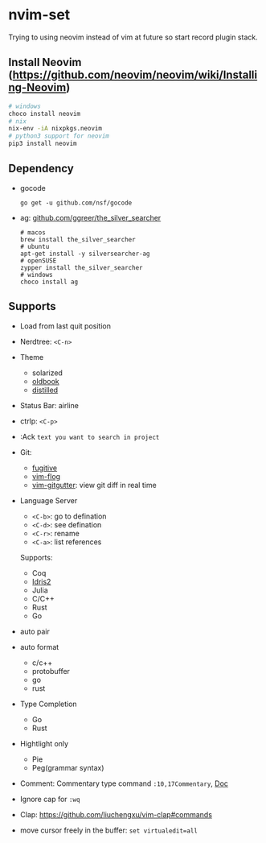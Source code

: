 # nvim-set

Trying to using neovim instead of vim at future so start record plugin stack.

## Install Neovim (https://github.com/neovim/neovim/wiki/Installing-Neovim)

```bash
# windows
choco install neovim
# nix
nix-env -iA nixpkgs.neovim
# python3 support for neovim
pip3 install neovim
```

## Dependency

- gocode
    ```
    go get -u github.com/nsf/gocode
    ```
- ag: [github.com/ggreer/the_silver_searcher](https://github.com/ggreer/the_silver_searcher)
    ```
    # macos
    brew install the_silver_searcher
    # ubuntu
    apt-get install -y silversearcher-ag
    # openSUSE
    zypper install the_silver_searcher
    # windows
    choco install ag
    ```

## Supports

- Load from last quit position
- Nerdtree: `<C-n>`
- Theme
    - solarized
    - [oldbook](https://github.com/KKPMW/oldbook-vim)
    - [distilled](https://github.com/KKPMW/distilled-vim)
- Status Bar: airline
- ctrlp: `<C-p>`
- :Ack `text you want to search in project`
- Git:
    - [fugitive](https://vimawesome.com/plugin/fugitive-vim)
    - [vim-flog](https://github.com/rbong/vim-flog/)
    - [vim-gitgutter](https://vimawesome.com/plugin/vim-gitgutter): view git diff in real time
- Language Server
    - `<C-b>`: go to defination
    - `<C-d>`: see defination
    - `<C-r>`: rename
    - `<C-a>`: list references

    Supports:
    - Coq
    - [Idris2](https://github.com/idris-hackers/idris-vim#interactive-editing-commands)
    - Julia
    - C/C++
    - Rust
    - Go
- auto pair
- auto format
    - c/c++
    - protobuffer
    - go
    - rust
- Type Completion
    - Go
    - Rust
- Hightlight only
    - Pie
    - Peg(grammar syntax)
- Comment: Commentary type command `:10,17Commentary`, [Doc](https://vimawesome.com/plugin/commentary-vim)
- Ignore cap for `:wq`
- Clap: https://github.com/liuchengxu/vim-clap#commands
- move cursor freely in the buffer: `set virtualedit=all`
